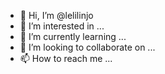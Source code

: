 - 👋 Hi, I’m @lelilinjo
- 👀 I’m interested in ...
- 🌱 I’m currently learning ...
- 💞️ I’m looking to collaborate on ...
- 📫 How to reach me ...

<!---
lelilinjo/lelilinjo is a ✨ special ✨ repository because its `README.md` (this file) appears on your GitHub profile.
You can click the Preview link to take a look at your changes.
--->

